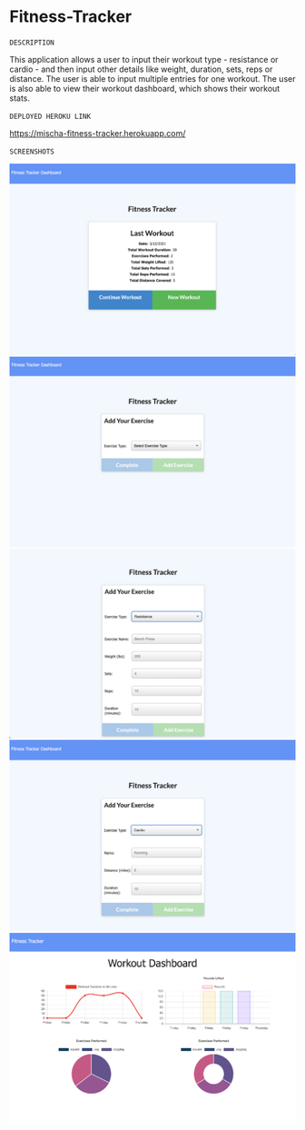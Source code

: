 # Fitness-Tracker

`` DESCRIPTION ``

This application allows a user to input their workout type - resistance or cardio - and then input other details like weight, duration, sets, reps or distance. The user is able to input multiple entries for one workout. The user is also able to view their workout dashboard, which shows their workout stats. 


`` DEPLOYED HEROKU LINK ``

https://mischa-fitness-tracker.herokuapp.com/


`` SCREENSHOTS ``

![Screenshot](assets/SS1.png?raw=true)
![Screenshot](assets/SS2.png?raw=true)
![Screenshot](assets/SS3.png?raw=true)
![Screenshot](assets/SS4.png?raw=true)
![Screenshot](assets/SS5.png?raw=true)

